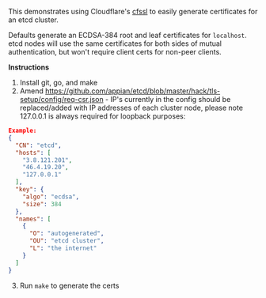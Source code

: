 This demonstrates using Cloudflare's [cfssl](https://github.com/cloudflare/cfssl) to easily generate certificates for an etcd cluster.

Defaults generate an ECDSA-384 root and leaf certificates for `localhost`. etcd nodes will use the same certificates for both sides of mutual authentication, but won't require client certs for non-peer clients.

**Instructions**

1. Install git, go, and make
2. Amend https://github.com/appian/etcd/blob/master/hack/tls-setup/config/req-csr.json - IP's currently in the config should be replaced/added with IP addresses of each cluster node, please note 127.0.0.1 is always required for loopback purposes:
```json
Example:
{
  "CN": "etcd",
  "hosts": [
    "3.8.121.201",
    "46.4.19.20",
    "127.0.0.1"
  ],
  "key": {
    "algo": "ecdsa",
    "size": 384
  },
  "names": [
    {
      "O": "autogenerated",
      "OU": "etcd cluster",
      "L": "the internet"
    }
  ]
}
```
3. Run `make` to generate the certs
